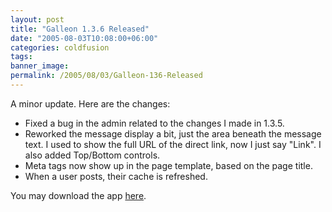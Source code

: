 ```yaml
---
layout: post
title: "Galleon 1.3.6 Released"
date: "2005-08-03T10:08:00+06:00"
categories: coldfusion 
tags: 
banner_image: 
permalink: /2005/08/03/Galleon-136-Released
---
```


A minor update. Here are the changes:

<ul>
<li>Fixed a bug in the admin related to the changes I made in 1.3.5.
<li>Reworked the message display a bit, just the area beneath the message text. I used to show the full URL of the direct link, now I just say "Link". I also added Top/Bottom controls.
<li>Meta tags now show up in the page template, based on the page title.
<li>When a user posts, their cache is refreshed.
</ul>

You may download the app <a href="http://ray.camdenfamily.com/downloads/forums.zip">here</a>.